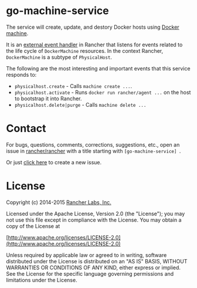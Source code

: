 # go-machine-service
The service will create, update, and destory Docker hosts using [Docker machine](https://github.com/docker/machine).

It is an [external event handler](https://github.com/rancherio/cattle/blob/master/docs/examples/handler-bash/simple_handler.sh) in Rancher that listens for events related to the life cycle of ```DockerMachine``` resources. In the context Rancher, ```DockerMachine``` is a subtype of ```PhysicalHost```. 

The following are the most interesting and important events that this service responds to:
* ```physicalhost.create``` - Calls ```machine create ...```.
* ```physicalhost.activate``` - Runs ```docker run rancher/agent ...``` on the host to bootstrap it into Rancher.
* ```physicalhost.delete|purge``` - Calls ```machine delete ...```

# Contact
For bugs, questions, comments, corrections, suggestions, etc., open an issue in
 [rancher/rancher](//github.com/rancher/rancher/issues) with a title starting with `[go-machine-service] `.

Or just [click here](//github.com/rancher/rancher/issues/new?title=%5Bgo-machine-service%5D%20) to create a new issue.

# License
Copyright (c) 2014-2015 [Rancher Labs, Inc.](http://rancher.com)

Licensed under the Apache License, Version 2.0 (the "License");
you may not use this file except in compliance with the License.
You may obtain a copy of the License at

[http://www.apache.org/licenses/LICENSE-2.0](http://www.apache.org/licenses/LICENSE-2.0)

Unless required by applicable law or agreed to in writing, software
distributed under the License is distributed on an "AS IS" BASIS,
WITHOUT WARRANTIES OR CONDITIONS OF ANY KIND, either express or implied.
See the License for the specific language governing permissions and
limitations under the License.


